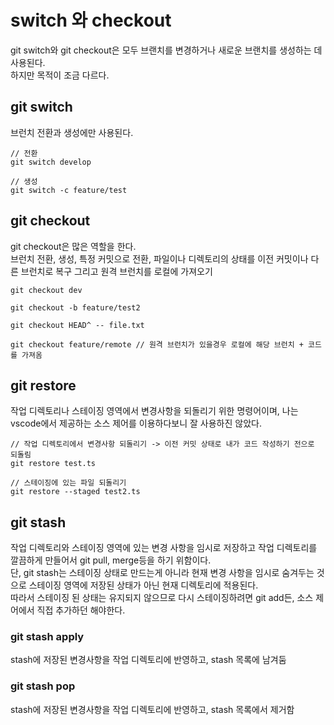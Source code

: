 # switch 와 checkout

git switch와 git checkout은 모두 브랜치를 변경하거나 새로운 브랜치를 생성하는 데 사용된다.  
하지만 목적이 조금 다르다.

## git switch

브런치 전환과 생성에만 사용된다.

```
// 전환
git switch develop
```

```
// 생성
git switch -c feature/test
```

## git checkout

git checkout은 많은 역할을 한다.  
브런치 전환, 생성, 특정 커밋으로 전환, 파일이나 디렉토리의 상태를 이전 커밋이나 다른 브런치로 복구 그리고 원격 브런치를 로컬에 가져오기

```
git checkout dev

git checkout -b feature/test2

git checkout HEAD^ -- file.txt

git checkout feature/remote // 원격 브런치가 있을경우 로컬에 해당 브런치 + 코드를 가져옴
```

## git restore

작업 디렉토리나 스테이징 영역에서 변경사항을 되돌리기 위한 명령어이며, 나는 vscode에서 제공하는 소스 제어를 이용하다보니 잘 사용하진 않았다.

```
// 작업 디렉토리에서 변경사항 되돌리기 -> 이전 커밋 상태로 내가 코드 작성하기 전으로 되돌림
git restore test.ts

// 스테이징에 있는 파일 되돌리기
git restore --staged test2.ts
```

## git stash

작업 디렉토리와 스테이징 영역에 있는 변경 사항을 임시로 저장하고 작업 디렉토리를 깔끔하게 만들어서 git pull, merge등을 하기 위함이다.  
단, git stash는 스테이징 상태로 만드는게 아니라 현재 변경 사항을 임시로 숨겨두는 것으로 스테이징 영역에 저장된 상태가 아닌 현재 디렉토리에 적용된다.  
따라서 스테이징 된 상태는 유지되지 않으므로 다시 스테이징하려면 git add든, 소스 제어에서 직접 추가하던 해야한다.

### git stash apply

stash에 저장된 변경사항을 작업 디렉토리에 반영하고, stash 목록에 남겨둠

### git stash pop

stash에 저장된 변경사항을 작업 디렉토리에 반영하고, stash 목록에서 제거함
